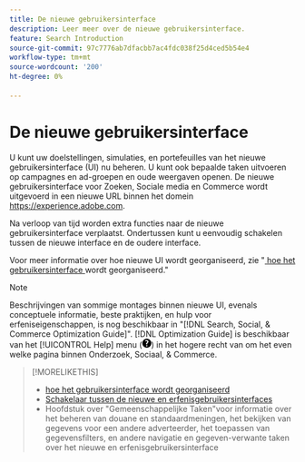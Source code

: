 ```yaml
---
title: De nieuwe gebruikersinterface
description: Leer meer over de nieuwe gebruikersinterface.
feature: Search Introduction
source-git-commit: 97c7776ab7dfacbb7ac4fdc038f25d4ced5b54e4
workflow-type: tm+mt
source-wordcount: '200'
ht-degree: 0%

---
```


# De nieuwe gebruikersinterface

U kunt uw doelstellingen, simulaties, en portefeuilles van het nieuwe gebruikersinterface (UI) nu beheren. U kunt ook bepaalde taken uitvoeren op campagnes en ad-groepen en oude weergaven openen. De nieuwe gebruikersinterface voor Zoeken, Sociale media en Commerce wordt uitgevoerd in een nieuwe URL binnen het domein https://experience.adobe.com.

Na verloop van tijd worden extra functies naar de nieuwe gebruikersinterface verplaatst. Ondertussen kunt u eenvoudig schakelen tussen de nieuwe interface en de oudere interface.

Voor meer informatie over hoe nieuwe UI wordt georganiseerd, zie &quot;[ hoe het gebruikersinterface ](/help/search-social-commerce/getting-started/user-interface.md) wordt georganiseerd.&quot;

>[!NOTE]
>
>Beschrijvingen van sommige montages binnen nieuwe UI, evenals conceptuele informatie, beste praktijken, en hulp voor erfeniseigenschappen, is nog beschikbaar in &quot;[!DNL Search, Social, & Commerce Optimization Guide]&quot;. [!DNL Optimization Guide] is beschikbaar van het [!UICONTROL Help] menu (![ het menu van de Hulp ](/help/search-social-commerce/assets/help-main-menu.png " menu van de Hulp ")) in het hogere recht van om het even welke pagina binnen Onderzoek, Sociaal, &amp; Commerce.

>[!MORELIKETHIS]
>
>* [ hoe het gebruikersinterface wordt georganiseerd ](/help/search-social-commerce/getting-started/user-interface.md)
>* [ Schakelaar tussen de nieuwe en erfenisgebruikersinterfaces ](/help/search-social-commerce/getting-started/ui-switch.md)
>* Hoofdstuk over &quot;Gemeenschappelijke Taken&quot;voor informatie over het beheren van douane en standaardmeningen, het bekijken van gegevens voor een andere adverteerder, het toepassen van gegevensfilters, en andere navigatie en gegeven-verwante taken over het nieuwe en erfenisgebruikersinterface
